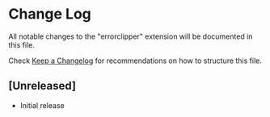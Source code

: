 # Change Log

All notable changes to the "errorclipper" extension will be documented in this file.

Check [Keep a Changelog](http://keepachangelog.com/) for recommendations on how to structure this file.

## [Unreleased]

- Initial release